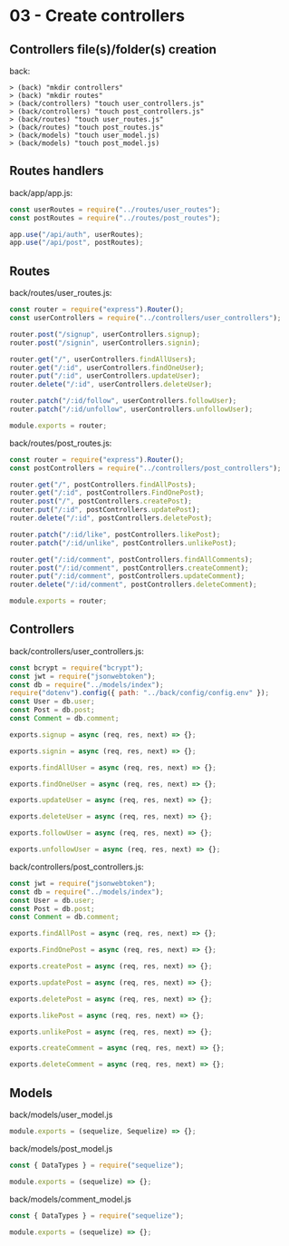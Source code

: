 # 03 - Create controllers

## Controllers file(s)/folder(s) creation

back:

    > (back) "mkdir controllers"
    > (back) "mkdir routes"
    > (back/controllers) "touch user_controllers.js"
    > (back/controllers) "touch post_controllers.js"
    > (back/routes) "touch user_routes.js"
    > (back/routes) "touch post_routes.js"
    > (back/models) "touch user_model.js)
    > (back/models) "touch post_model.js)

## Routes handlers

back/app/app.js:

```javascript
const userRoutes = require("../routes/user_routes");
const postRoutes = require("../routes/post_routes");

app.use("/api/auth", userRoutes);
app.use("/api/post", postRoutes);
```

## Routes

back/routes/user_routes.js:

```javascript
const router = require("express").Router();
const userControllers = require("../controllers/user_controllers");

router.post("/signup", userControllers.signup);
router.post("/signin", userControllers.signin);

router.get("/", userControllers.findAllUsers);
router.get("/:id", userControllers.findOneUser);
router.put("/:id", userControllers.updateUser);
router.delete("/:id", userControllers.deleteUser);

router.patch("/:id/follow", userControllers.followUser);
router.patch("/:id/unfollow", userControllers.unfollowUser);

module.exports = router;
```

back/routes/post_routes.js:

```javascript
const router = require("express").Router();
const postControllers = require("../controllers/post_controllers");

router.get("/", postControllers.findAllPosts);
router.get("/:id", postControllers.FindOnePost);
router.post("/", postControllers.createPost);
router.put("/:id", postControllers.updatePost);
router.delete("/:id", postControllers.deletePost);

router.patch("/:id/like", postControllers.likePost);
router.patch("/:id/unlike", postControllers.unlikePost);

router.get("/:id/comment", postControllers.findAllComments);
router.post("/:id/comment", postControllers.createComment);
router.put("/:id/comment", postControllers.updateComment);
router.delete("/:id/comment", postControllers.deleteComment);

module.exports = router;
```

## Controllers

back/controllers/user_controllers.js:

```javascript
const bcrypt = require("bcrypt");
const jwt = require("jsonwebtoken");
const db = require("../models/index");
require("dotenv").config({ path: "../back/config/config.env" });
const User = db.user;
const Post = db.post;
const Comment = db.comment;

exports.signup = async (req, res, next) => {};

exports.signin = async (req, res, next) => {};

exports.findAllUser = async (req, res, next) => {};

exports.findOneUser = async (req, res, next) => {};

exports.updateUser = async (req, res, next) => {};

exports.deleteUser = async (req, res, next) => {};

exports.followUser = async (req, res, next) => {};

exports.unfollowUser = async (req, res, next) => {};
```

back/controllers/post_controllers.js:

```javascript
const jwt = require("jsonwebtoken");
const db = require("../models/index");
const User = db.user;
const Post = db.post;
const Comment = db.comment;

exports.findAllPost = async (req, res, next) => {};

exports.FindOnePost = async (req, res, next) => {};

exports.createPost = async (req, res, next) => {};

exports.updatePost = async (req, res, next) => {};

exports.deletePost = async (req, res, next) => {};

exports.likePost = async (req, res, next) => {};

exports.unlikePost = async (req, res, next) => {};

exports.createComment = async (req, res, next) => {};

exports.deleteComment = async (req, res, next) => {};
```

## Models

back/models/user_model.js

```javascript
module.exports = (sequelize, Sequelize) => {};
```

back/models/post_model.js

```javascript
const { DataTypes } = require("sequelize");

module.exports = (sequelize) => {};
```

back/models/comment_model.js

```javascript
const { DataTypes } = require("sequelize");

module.exports = (sequelize) => {};
```
